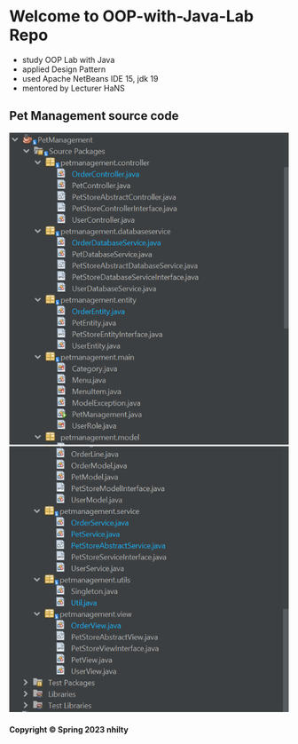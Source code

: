 # Welcome to OOP-with-Java-Lab Repo

* study OOP Lab with Java 
* applied Design Pattern
* used Apache NetBeans IDE 15, jdk 19
* mentored by Lecturer HaNS

## Pet Management source code
![](image/PetManagement/source1.png)
![](image/PetManagement/source2.png)

#### Copyright &#169; Spring 2023 nhilty 
